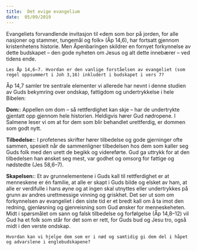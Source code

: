 ```yaml
---
title:  Det evige evangelium
date:  05/09/2019
---
```


Evangeliets forvandlende invitasjon til «dem som bor på jorden, for alle nasjoner og stammer, tungemål og folk» (Åp 14,6), har fortsatt gjennom kristenhetens historie. Men Åpenbaringen skildrer en fornyet forkynnelse av dette budskapet – den gode nyheten om Jesus og alt dette innebærer – ved tidens ende.

`Les Åp 14,6–7. Hvordan er den vanlige forståelsen av evangeliet (som regel oppsummert i Joh 3,16) inkludert i budskapet i vers 7?`

Åp 14,7 samler tre sentrale elementer vi allerede har nevnt i denne studien av Guds bekymring over ondskap, fattigdom og undertrykkelse i hele Bibelen:

**Dom:**: Appellen om dom – så rettferdighet kan skje – har de undertrykte gjentatt opp gjennom hele historien. Heldigvis hører Gud nødropene. I Salmene leser vi om at for dem som blir behandlet urettferdig, er dommen som godt nytt.

**Tilbedelse:**: I profetenes skrifter hører tilbedelse og gode gjerninger ofte sammen, spesielt når de sammenligner tilbedelsen hos dem som kaller seg Guds folk med den urett de begikk og videreførte. Gud ga uttrykk for at den tilbedelsen han ønsket seg mest, var godhet og omsorg for fattige og nødstedte (Jes 58,6–7).

**Skapelsen:**: Et av grunnelementene i Guds kall til rettferdighet er at menneskene er én familie, at alle er skapt i Guds bilde og elsket av ham, at alle er verdifulle i hans øyne og at ingen skal utnyttes eller undertrykkes på grunn av andres urettmessige vinning og griskhet. Det ser ut som om forkynnelsen av evangeliet i den siste tid er et bredt kall om å ta imot den redning, gjenløsning og gjenreisning som Gud ønsker for menneskeheten. Midt i spørsmålet om sann og falsk tilbedelse og forfølgelse (Åp 14,8–12) vil Gud ha et folk som står for det som er rett, for Guds bud og Jesu tro, også midt i den verste ondskap.

`Hvordan kan vi hjelpe dem som er i nød og samtidig gi dem del i håpet og advarslene i englebudskapene?`